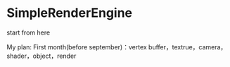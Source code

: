 # SimpleRenderEngine
start from here

My plan:
First month(before september)：vertex buffer，textrue，camera，shader，object，render
